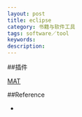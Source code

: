 ```yaml
---
layout: post
title: eclipse
category: 书籍与软件工具
tags: software／tool
keywords: 
description: 
---
```


##插件

[MAT](http://download.eclipse.org/mat/1.5/update-site/)


##Reference

* []()
